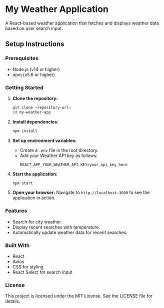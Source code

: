 # My Weather Application

A React-based weather application that fetches and displays weather data based on user search input.

## Setup Instructions

### Prerequisites

- Node.js (v14 or higher)
- npm (v5.6 or higher)

### Getting Started

1. **Clone the repository:**
   ```bash
   git clone <repository-url>
   cd my-weather-app
   ```

2. **Install dependencies:**
   ```bash
   npm install
   ```

3. **Set up environment variables:**
   - Create a `.env` file in the root directory.
   - Add your Weather API key as follows:
     ```plaintext
     REACT_APP_YOUR_WEATHER_API_KEY=your_api_key_here
     ```

4. **Start the application:**
   ```bash
   npm start
   ```

5. **Open your browser:**
   Navigate to `http://localhost:3000` to see the application in action.

### Features

- Search for city weather.
- Display recent searches with temperature.
- Automatically update weather data for recent searches.

### Built With

- React
- Axios
- CSS for styling
- React Select for search input

### License

This project is licensed under the MIT License. See the LICENSE file for details.